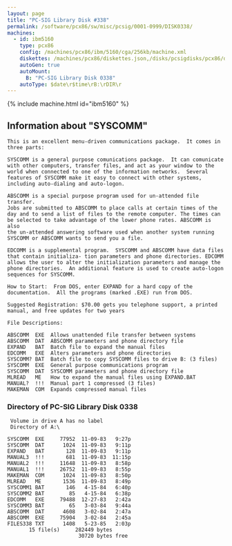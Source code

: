 ```yaml
---
layout: page
title: "PC-SIG Library Disk #338"
permalink: /software/pcx86/sw/misc/pcsig/0001-0999/DISK0338/
machines:
  - id: ibm5160
    type: pcx86
    config: /machines/pcx86/ibm/5160/cga/256kb/machine.xml
    diskettes: /machines/pcx86/diskettes.json,/disks/pcsigdisks/pcx86/diskettes.json
    autoGen: true
    autoMount:
      B: "PC-SIG Library Disk 0338"
    autoType: $date\r$time\rB:\rDIR\r
---
```


{% include machine.html id="ibm5160" %}

## Information about "SYSCOMM"

    This is an excellent menu-driven communications package.  It comes in
    three parts:
    
    SYSCOMM is a general purpose comunications package.  It can comunicate
    with other computers, transfer files, and act as your window to the
    world when connected to one of the information networks.  Several
    features of SYSCOMM make it easy to connect with other systems,
    including auto-dialing and auto-logon.
    
    ABSCOMM is a special purpose program used for un-attended file transfer.
    Jobs are submitted to ABSCOMM to place calls at certain times of the
    day and to send a list of files to the remote computer. The times can
    be selected to take advantage of the lower phone rates. ABSCOMM is also
    the un-attended answering software used when another system running
    SYSCOMM or ABSCOMM wants to send you a file.
    
    EDCOMM is a supplemental program.  SYSCOMM and ABSCOMM have data files
    that contain initializa- tion parameters and phone directories. EDCOMM
    allows the user to alter the initialization parameters and manage the
    phone directories.  An additional feature is used to create auto-logon
    sequences for SYSCOMM.
    
    How to Start:  From DOS, enter EXPAND for a hard copy of the
    documentation.  All the programs (marked .EXE) run from DOS.
    
    Suggested Registration: $70.00 gets you telephone support, a printed
    manual, and free updates for two years
    
    File Descriptions:
    
    ABSCOMM  EXE  Allows unattended file transfer between systems
    ABSCOMM  DAT  ABSCOMM parameters and phone directory file
    EXPAND   BAT  Batch file to expand the manual files
    EDCOMM   EXE  Alters parameters and phone directories
    SYSCOMM? BAT  Batch file to copy SYSCOMM files to drive B: (3 files)
    SYSCOMM  EXE  General purpose communications program
    SYSCOMM  DAT  SYSCOMM parameters and phone directory file
    MLREAD   ME   How to expand the manual files using EXPAND.BAT
    MANUAL?  !!!  Manual part 1 compressed (3 files)
    MAKEMAN  COM  Expands compressed manual files

### Directory of PC-SIG Library Disk 0338

     Volume in drive A has no label
     Directory of A:\

    SYSCOMM  EXE     77952  11-09-83   9:27p
    SYSCOMM  DAT      1024  11-09-83   9:11p
    EXPAND   BAT       128  11-09-83   9:11p
    MANUAL3  !!!       681  11-09-83  11:15p
    MANUAL2  !!!     11648  11-09-83   8:58p
    MANUAL1  !!!     26752  11-09-83   8:55p
    MAKEMAN  COM      1024  11-09-83   8:50p
    MLREAD   ME       1536  11-09-83   8:49p
    SYSCOMM1 BAT       146   4-15-84   6:40p
    SYSCOMM2 BAT        85   4-15-84   6:38p
    EDCOMM   EXE     79488  12-27-83   2:42a
    SYSCOMM3 BAT        65   3-03-84   9:44a
    ABSCOMM  DAT      4608   3-02-84   2:47a
    ABSCOMM  EXE     75904   3-02-84   2:45a
    FILES338 TXT      1408   5-23-85   2:03p
           15 file(s)     282449 bytes
                           30720 bytes free
